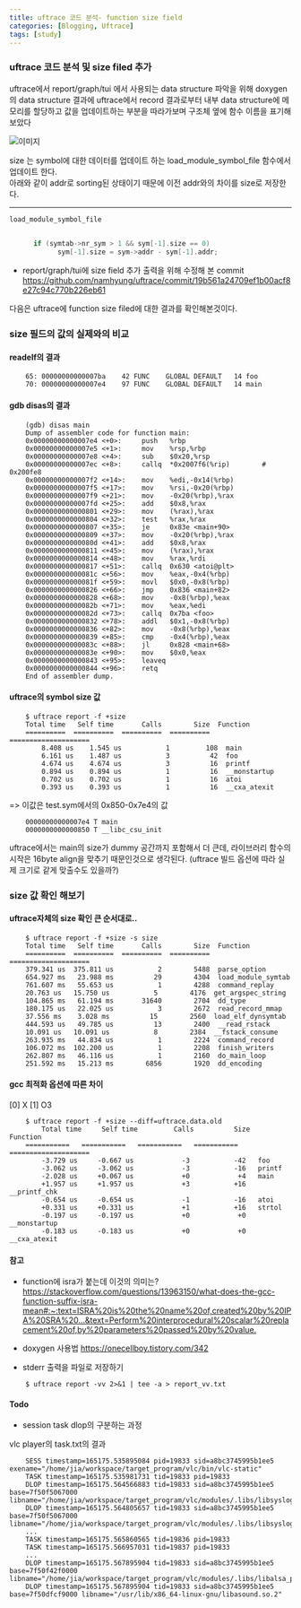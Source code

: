 ```yaml
---
title: uftrace 코드 분석- function size field 
categories: [Blogging, Uftrace]
tags: [study]
---
```


### uftrace 코드 분석 및 size filed 추가 
uftrace에서 report/graph/tui 에서 사용되는 data structure 파악을 위해 doxygen의 data structure 결과에 uftrace에서 record 결과로부터 내부 data structure에 메모리를 할당하고 값을 업데이트하는 부분을 따라가보며 구조체 옆에 함수 이름을 표기해 보았다

 

![이미지](https://wendyisdream.github.io/images/data_structures.png "uftrace data structures")



size 는 symbol에 대한 데이터를 업데이트 하는 load_module_symbol_file  함수에서 업데이트 한다.  
아래와 같이 addr로 sorting된 상태이기 때문에 이전 addr와의 차이를 size로 저장한다. 

---
``` c
load_module_symbol_file  
 

      if (symtab->nr_sym > 1 && sym[-1].size == 0)
            sym[-1].size = sym->addr - sym[-1].addr;
```

+ report/graph/tui에 size field 추가 출력을 위해 수정해 본 commit
<https://github.com/namhyung/uftrace/commit/19b561a24709ef1b00acf8e27c94c770b226eb61>


다음은 uftrace에 function size filed에 대한 결과를 확인해본것이다.

### size 필드의 값의 실제와의 비교
 
#### readelf의 결과
```console
    65: 00000000000007ba    42 FUNC    GLOBAL DEFAULT   14 foo  
    70: 00000000000007e4    97 FUNC    GLOBAL DEFAULT   14 main  
```

#### gdb disas의 결과
```console
    (gdb) disas main  
    Dump of assembler code for function main:  
    0x00000000000007e4 <+0>:     push   %rbp  
    0x00000000000007e5 <+1>:     mov    %rsp,%rbp  
    0x00000000000007e8 <+4>:     sub    $0x20,%rsp  
    0x00000000000007ec <+8>:     callq  *0x2007f6(%rip)        # 0x200fe8  
    0x00000000000007f2 <+14>:    mov    %edi,-0x14(%rbp)  
    0x00000000000007f5 <+17>:    mov    %rsi,-0x20(%rbp)  
    0x00000000000007f9 <+21>:    mov    -0x20(%rbp),%rax  
    0x00000000000007fd <+25>:    add    $0x8,%rax  
    0x0000000000000801 <+29>:    mov    (%rax),%rax  
    0x0000000000000804 <+32>:    test   %rax,%rax  
    0x0000000000000807 <+35>:    je     0x83e <main+90>  
    0x0000000000000809 <+37>:    mov    -0x20(%rbp),%rax  
    0x000000000000080d <+41>:    add    $0x8,%rax  
    0x0000000000000811 <+45>:    mov    (%rax),%rax  
    0x0000000000000814 <+48>:    mov    %rax,%rdi  
    0x0000000000000817 <+51>:    callq  0x630 <atoi@plt>  
    0x000000000000081c <+56>:    mov    %eax,-0x4(%rbp)  
    0x000000000000081f <+59>:    movl   $0x0,-0x8(%rbp)  
    0x0000000000000826 <+66>:    jmp    0x836 <main+82>  
    0x0000000000000828 <+68>:    mov    -0x8(%rbp),%eax  
    0x000000000000082b <+71>:    mov    %eax,%edi  
    0x000000000000082d <+73>:    callq  0x7ba <foo>  
    0x0000000000000832 <+78>:    addl   $0x1,-0x8(%rbp)  
    0x0000000000000836 <+82>:    mov    -0x8(%rbp),%eax  
    0x0000000000000839 <+85>:    cmp    -0x4(%rbp),%eax  
    0x000000000000083c <+88>:    jl     0x828 <main+68>  
    0x000000000000083e <+90>:    mov    $0x0,%eax  
    0x0000000000000843 <+95>:    leaveq  
    0x0000000000000844 <+96>:    retq  
    End of assembler dump.  
```

#### uftrace의 symbol size 값
```console
    $ uftrace report -f +size  
    Total time   Self time       Calls        Size  Function  
    ==========  ==========  ==========  ==========  ====================  
        8.408 us    1.545 us           1         108  main  
        6.161 us    1.487 us           3          42  foo  
        4.674 us    4.674 us           3          16  printf  
        0.894 us    0.894 us           1          16  __monstartup  
        0.702 us    0.702 us           1          16  atoi  
        0.393 us    0.393 us           1          16  __cxa_atexit  
```

=> 이값은 test.sym에서의 0x850-0x7e4의 값
```
    00000000000007e4 T main  
    0000000000000850 T __libc_csu_init  
```

uftrace에서는 main의 size가 dummy 공간까지 포함해서 더 큰데,
라이브러리 함수의 시작은 16byte align을 맞추기 때문인것으로 생각된다. (uftrace 빌드 옵션에 따라 실제 크기로 같게 맞출수도 있을까?)

  

### size 값 확인 해보기
#### uftrace자체의 size 확인 큰 순서대로..
```console
    $ uftrace report -f +size -s size  
    Total time   Self time       Calls        Size  Function  
    ==========  ==========  ==========  ==========  ====================  
    379.341 us  375.811 us           2        5488  parse_option  
    654.927 ms   23.988 ms          29        4304  load_module_symtab  
    761.607 ms   55.653 us           1        4288  command_replay  
    20.763 us   15.750 us           5        4176  get_argspec_string  
    104.865 ms   61.194 ms       31640        2704  dd_type  
    180.175 us   22.025 us           3        2672  read_record_mmap  
    37.556 ms    3.028 ms          15        2560  load_elf_dynsymtab  
    444.593 us   49.785 us          13        2400  __read_rstack  
    10.091 us   10.091 us           8        2384  __fstack_consume  
    263.935 ms   44.834 us           1        2224  command_record  
    106.072 ms  102.200 us           1        2208  finish_writers  
    262.807 ms   46.116 us           1        2160  do_main_loop  
    251.592 ms   15.213 ms        6856        1920  dd_encoding  
```

#### gcc 최적화 옵션에 따른 차이

[0] X [1] O3
```console
    $ uftrace report -f +size --diff=uftrace.data.old  
        Total time     Self time         Calls          Size   Function  
    ===========   ===========   ===========   ===========   ====================  
        -3.729 us     -0.667 us            -3           -42   foo  
        -3.062 us     -3.062 us            -3           -16   printf  
        -2.028 us     +0.067 us            +0            +4   main  
        +1.957 us     +1.957 us            +3           +16   __printf_chk  
        -0.654 us     -0.654 us            -1           -16   atoi  
        +0.331 us     +0.331 us            +1           +16   strtol  
        -0.197 us     -0.197 us            +0            +0   __monstartup  
        -0.183 us     -0.183 us            +0            +0   __cxa_atexit  
``` 

#### 참고 
+ function에 isra가 붙는데 이것의 의미는?
<https://stackoverflow.com/questions/13963150/what-does-the-gcc-function-suffix-isra-mean#:~:text=ISRA%20is%20the%20name%20of,created%20by%20IPA%20SRA%20...&text=Perform%20interprocedural%20scalar%20replacement%20of,by%20parameters%20passed%20by%20value.>


+ doxygen 사용법
<https://onecellboy.tistory.com/342>

 
+ stderr 출력을 파일로 저장하기
``` console
    $ uftrace report -vv 2>&1 | tee -a > report_vv.txt
```

#### Todo 

+ session task dlop의 구분하는 과정

vlc player의 task.txt의 결과
```
    SESS timestamp=165175.535895084 pid=19833 sid=a8bc3745995b1ee5 exename="/home/jia/workspace/target_program/vlc/bin/vlc-static" 
    TASK timestamp=165175.535981731 tid=19833 pid=19833
    DLOP timestamp=165175.564566883 tid=19833 sid=a8bc3745995b1ee5 base=7f50f5067000 libname="/home/jia/workspace/target_program/vlc/modules/.libs/libsyslog_plugin.so"
    DLOP timestamp=165175.564805657 tid=19833 sid=a8bc3745995b1ee5 base=7f50f5067000 libname="/home/jia/workspace/target_program/vlc/modules/.libs/libsyslog_plugin.so" 
    ...
    TASK timestamp=165175.565860565 tid=19836 pid=19833  
    TASK timestamp=165175.566957031 tid=19837 pid=19833  
    ...
    DLOP timestamp=165175.567895904 tid=19833 sid=a8bc3745995b1ee5 base=7f50f42f0000 libname="/home/jia/workspace/target_program/vlc/modules/.libs/libalsa_plugin.so"
    DLOP timestamp=165175.567895904 tid=19833 sid=a8bc3745995b1ee5 base=7f50dfcf9000 libname="/usr/lib/x86_64-linux-gnu/libasound.so.2"
```